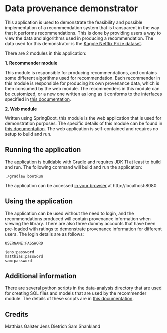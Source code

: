 # Data provenance demonstrator 
This application is used to demonstrate the feasibility and possible implementation of a recommendation system that is
transparent in the way that it performs recommendations. This is done by providing users a way to view the data and 
algorithms used in producing a recommendation. The data used for this demonstrator is the [Kaggle Netflix Prize dataset](https://www.kaggle.com/netflix-inc/netflix-prize-data).
 
 There are 2 modules in this application:

**1. Recommender module**

This module is responsible for producing recommendations, and contains some different algorithms used for recommendation.
Each recommender in this module is responsible for producing its own provenance data, which is then consumed by the web
module. The recommenders in this module can be customized, or a new one written as long as it conforms to the interfaces
specified in [this documentation](recommender/README.md).

**2. Web module**

Written using SpringBoot, this module is the web application that is used for demonstration purposes. The specific 
details of this module can be found in [this documentation](web/README.md). The web application is self-contained and 
requires no setup to build and run.


## Running the application
The application is buildable with Gradle and requires JDK 11 at least to build and run. The following command will build
and run the application:

```./gradlew bootRun```

The application can be accessed [in your browser](http://localhost:8080) at http://localhost:8080.


## Using the application
The application can be used without the need to login, and the recommendations produced will contain provenance 
information when viewing the library. There are also three dummy accounts that have been pre-loaded with ratings to 
demonstrate provenance information for different users. The login details are as follows:
```
USERNAME:PASSWORD

jens:password
matthias:password
sam:password
```


## Additional information
There are several python scripts in the data-analysis directory that are used for creating SQL files and models that
are used by the recommender module. The details of these scripts are in [this documentation](data-analysis/README.md).


## Credits
Matthias Galster
Jens Dietrich
Sam Shankland